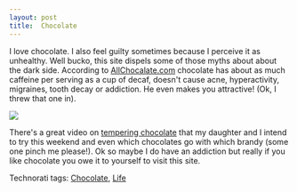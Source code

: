 ```yaml
---
layout: post
title:  Chocolate
---
```

I love chocolate. I also feel guilty sometimes because I perceive it as unhealthy. Well bucko, this site dispels some of those myths about about the dark side. According to [AllChocalate.com](http://allchocolate.com) chocolate has about as much caffeine per serving as a cup of decaf, doesn't cause acne, hyperactivity, migraines, tooth decay or addiction. He even makes you attractive! (Ok, I threw that one in).

![](http://s3.amazonaws.com/BlueOnionSoftware/Blog/chocolatelover.jpg)

There's a great video on [tempering chocolate](http://allchocolate.com/professionals/tempering/) that my daughter and I intend to try this weekend and even which chocolates go with which brandy (some one pinch me please!). Ok so maybe I do have an addiction but really if you like chocolate you owe it to yourself to visit this site.

Technorati tags: [Chocolate](http://technorati.com/tags/Chocolate), [Life](http://technorati.com/tags/Life)
